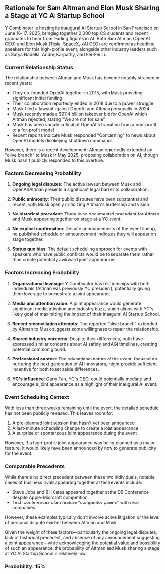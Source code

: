 ## Rationale for Sam Altman and Elon Musk Sharing a Stage at YC AI Startup School

Y Combinator is hosting its inaugural AI Startup School in San Francisco on June 16-17, 2025, bringing together 2,000 top CS students and recent graduates to hear from leading figures in AI. Both Sam Altman (OpenAI CEO) and Elon Musk (Tesla, SpaceX, xAI CEO) are confirmed as headline speakers for this high-profile event, alongside other industry leaders such as Satya Nadella, Andrej Karpathy, and Fei-Fei Li.

### Current Relationship Status

The relationship between Altman and Musk has become notably strained in recent years:

- They co-founded OpenAI together in 2015, with Musk providing significant initial funding
- Their collaboration reportedly ended in 2018 due to a power struggle
- Musk filed a lawsuit against OpenAI and Altman personally in 2024
- Musk recently made a $97.4 billion takeover bid for OpenAI which Altman rejected, stating "We are not for sale"
- Musk has been vocally critical of OpenAI's transition from a non-profit to a for-profit model
- Recent reports indicate Musk responded "Concerning" to news about OpenAI models disobeying shutdown commands

However, there is a recent development: Altman reportedly extended an "olive branch" to Musk in May 2025, proposing collaboration on AI, though Musk hasn't publicly responded to this overture.

### Factors Decreasing Probability

1. **Ongoing legal disputes**: The active lawsuit between Musk and OpenAI/Altman presents a significant legal barrier to collaboration.

2. **Public animosity**: Their public disputes have been substantial and recent, with Musk openly criticizing Altman's leadership and vision.

3. **No historical precedent**: There is no documented precedent for Altman and Musk appearing together on stage at a YC event.

4. **No explicit confirmation**: Despite announcements of the event lineup, no published schedule or announcement indicates they will appear on stage together.

5. **Status quo bias**: The default scheduling approach for events with speakers who have public conflicts would be to separate them rather than create potentially awkward joint appearances.

### Factors Increasing Probability

1. **Organizational leverage**: Y Combinator has relationships with both individuals (Altman was previously YC president), potentially giving them leverage to orchestrate a joint appearance.

2. **Media and attention value**: A joint appearance would generate significant media attention and industry buzz, which aligns with YC's likely goal of maximizing the impact of their inaugural AI Startup School.

3. **Recent reconciliation attempts**: The reported "olive branch" extended by Altman to Musk suggests some willingness to repair the relationship.

4. **Shared industry concerns**: Despite their differences, both have expressed similar concerns about AI safety and AGI timelines, creating potential common ground.

5. **Professional context**: The educational nature of the event, focused on nurturing the next generation of AI innovators, might provide sufficient incentive for both to set aside differences.

6. **YC's influence**: Garry Tan, YC's CEO, could potentially mediate and encourage a joint appearance as a highlight of their inaugural AI event.

### Event Scheduling Context

With less than three weeks remaining until the event, the detailed schedule has not been publicly released. This leaves room for:

1. A pre-planned joint session that hasn't yet been announced
2. A last-minute scheduling change to create a joint appearance
3. A surprise or spontaneous joint appearance during the event

However, if a high-profile joint appearance was being planned as a major feature, it would likely have been announced by now to generate publicity for the event.

### Comparable Precedents

While there's no direct precedent between these two individuals, notable cases of business rivals appearing together at tech events include:

- Steve Jobs and Bill Gates appeared together at the D5 Conference despite Apple-Microsoft competition
- Tech conferences often feature "competitor panels" with rival companies

However, these examples typically don't involve active litigation or the level of personal dispute evident between Altman and Musk.

Given the weight of these factors—particularly the ongoing legal disputes, lack of historical precedent, and absence of any announcement suggesting a joint appearance—while acknowledging the potential value and possibility of such an appearance, the probability of Altman and Musk sharing a stage at YC AI Startup School is relatively low.

### Probability: 15%